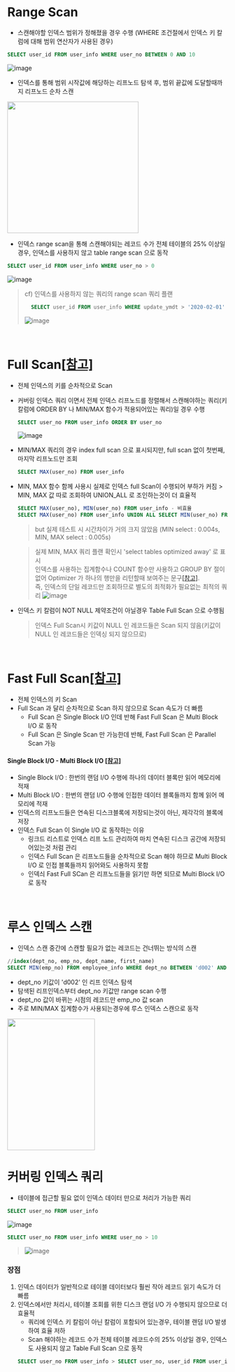 # Range Scan
* 스캔해야할 인덱스 범위가 정해졌을 경우 수행 (WHERE 조건절에서 인덱스 키 칼럼에 대해 범위 연산자가 사용된 경우)
```sql
SELECT user_id FROM user_info WHERE user_no BETWEEN 0 AND 10
```
![image](https://user-images.githubusercontent.com/48702893/110203311-d3f00b00-7eb0-11eb-8d85-434a57420e70.png)

* 인덱스를 통해 범위 시작값에 해당하는 리프노드 탐색 후, 범위 끝값에 도달할때까지 리프노드 순차 스캔 

<img src="https://user-images.githubusercontent.com/48702893/110125673-edd51380-7e06-11eb-8696-132c305ad335.png" width="300" height="300" />

* 인덱스 range scan을 통해 스캔해야되는 레코드 수가 전체 테이블의 25% 이상일경우, 인덱스를 사용하지 않고 table range scan 으로 동작	
```sql
SELECT user_id FROM user_info WHERE user_no > 0
```
![image](https://user-images.githubusercontent.com/48702893/110203297-c63a8580-7eb0-11eb-98d3-3174e6e38b62.png)

> cf) 인덱스를 사용하지 않는 쿼리의 range scan 쿼리 플랜
> ```sql
>	SELECT user_id FROM user_info WHERE update_ymdt > '2020-02-01'
> ```
> ![image](https://user-images.githubusercontent.com/48702893/110203261-968b7d80-7eb0-11eb-9ddb-7d7cd29d2697.png)

<br>

# Full Scan[[참고]](http://wiki.gurubee.net/display/CORE/Index+Full+Scan)
* 전체 인덱스의 키를 순차적으로 Scan
* 커버링 인덱스 쿼리 이면서 전체 인덱스 리프노드를 정렬해서 스캔해야하는 쿼리(키 칼럼에 ORDER BY 나 MIN/MAX 함수가 적용되어있는 쿼리)일 경우 수행
	```sql
	SELECT user_no FROM user_info ORDER BY user_no
	```

	![image](https://user-images.githubusercontent.com/48702893/110203956-0b13eb80-7eb4-11eb-9a1d-3ecc82398922.png)
	
* MIN/MAX 쿼리의 경우 index full scan 으로 표시되지만, full scan 없이 첫번째, 마지막 리프노드만 조회
	```sql
	SELECT MAX(user_no) FROM user_info
	```
	
* MIN, MAX 함수 함께 사용시 실제로 인덱스 full Scan이 수행되어 부하가 커짐 > MIN, MAX 값 따로 조회하여 UNION_ALL 로 조인하는것이 더 효율적
	```sql
	SELECT MAX(user_no), MIN(user_no) FROM user_info - 비효율
	SELECT MAX(user_no) FROM user_info UNION ALL SELECT MIN(user_no) FROM user_info - 효율적
	```
	> but 실제 테스트 시 시간차이가 거의 크지 않았음 (MIN select : 0.004s, MIN, MAX select : 0.005s)
	
	> 실제 MIN, MAX 쿼리 플랜 확인시 'select tables optimized away' 로 표시 <br> 
	> 인덱스를 사용하는 집계함수나 COUNT 함수만 사용하고 GROUP BY 절이 없어 Optimizer 가 하나의 행만을 리턴할때 보여주는 문구[[참고]](https://m.blog.naver.com/pjt3591oo/221030483713).<br> 
	> 즉, 인덱스의 단일 레코드만 조회하므로 별도의 최적화가 필요없는 최적의 쿼리
	> ![image](https://user-images.githubusercontent.com/48702893/110204084-85dd0680-7eb4-11eb-8e14-13c2228efdc1.png) 

* 인덱스 키 칼럼이 NOT NULL 제약조건이 아닐경우 Table Full Scan 으로 수행됨
	> 인덱스 Full Scan시 키값이 NULL 인 레코드들은 Scan 되지 않음(키값이 NULL 인 레코드들은 인덱싱 되지 않으므로)

<br>

# Fast Full Scan[[참고]](http://wiki.gurubee.net/display/CORE/Index+Fase+Full+Scan?decorator=printable)
* 전체 인덱스의 키 Scan
* Full Scan 과 달리 순차적으로 Scan 하지 않으므로 Scan 속도가 더 빠름 
	* Full Scan 은 Single Block I/O 인데 반해 Fast Full Scan 은 Multi Block I/O 로 동작
	* Full Scan 은 Single Scan 만 가능한데 반해, Fast Full Scan 은 Parallel Scan 가능
#### Single Block I/O - Multi Block I/O [[참고]](http://wiki.gurubee.net/display/STUDY/03.+Single+Block+vs+Multiblock+IO) 
* Single Block I/O : 한번의 랜덤 I/O 수행에 하나의 데이터 블록만 읽어 메모리에 적재
* Multi Block I/O : 한번의 랜덤 I/O 수행에 인접한 데이터 블록들까지 함께 읽어 메모리에 적재
* 인덱스의 리프노드들은 연속된 디스크블록에 저장되는것이 아닌, 제각각의 블록에 저장
* 인덱스 Full Scan 이 Single I/O 로 동작하는 이유
	* 링크드 리스트로 인덱스 리프 노드 관리하여 마치 연속된 디스크 공간에 저장되어있는것 처럼 관리
	* 인덱스 Full Scan 은 리프노드들을 순차적으로 Scan 해야 하므로 Multi Block I/O 로 인접 블록들까지 읽어와도 사용하지 못함
	* 인덱싀 Fast Full SCan 은 리프노드들을 읽기만 하면 되므로 Multi Block I/O 로 동작 

<br>

# 루스 인덱스 스캔
* 인덱스 스캔 중간에 스캔할 필요가 없는 레코드는 건너뛰는 방식의 스캔
```sql
//index(dept_no, emp_no, dept_name, first_name)
SELECT MIN(emp_no) FROM employee_info WHERE dept_no BETWEEN 'd002' AND 'd004'
```
* dept_no 키값이 'd002' 인 리프 인덱스 탐색
* 탐색된 리프인덱스부터 dept_no 키값만 range scan 수행
* dept_no 값이 바뀌는 시점의 레코드만 emp_no 값 scan
* 주로 MIN/MAX 집계함수가 사용되는경우에 루스 인덱스 스캔으로 동작

<img src="https://user-images.githubusercontent.com/48702893/140607096-10aa9eb6-4fdd-4956-b8e3-1cccfe55ab44.png" width="200" height="300">

<br>

# 커버링 인덱스 쿼리
* 테이블에 접근할 필요 없이 인덱스 데이터 만으로 처리가 가능한 쿼리
```sql
SELECT user_no FROM user_info
```
![image](https://user-images.githubusercontent.com/48702893/110204354-e6207800-7eb5-11eb-85fb-71f89b58fe1f.png)
```sql
SELECT user_no FROM user_info WHERE user_no > 10
```
> ![image](https://user-images.githubusercontent.com/48702893/110203742-27fbef00-7eb3-11eb-8fdc-8302e5acbbdd.png)

### 장점
1. 인덱스 데이터가 일반적으로 테이블 데이터보다 훨씬 작아 레코드 읽기 속도가 더 빠름
2. 인덱스에서만 처리시, 테이블 조회를 위한 디스크 랜덤 I/O 가 수행되지 않으므로 더 효율적
	* 쿼리에 인덱스 키 칼럼이 아닌 칼럼이 포함되어 있는경우, 테이블 랜덤 I/O 발생하여 효율 저하
	* Scan 해야하는 레코드 수가 전체 테이블 레코드수의 25% 이상일 경우, 인덱스도 사용되지 않고 Table Full Scan 으로 동작  
	```sql
	SELECT user_no FROM user_info > SELECT user_no, user_id FROM user_info
	```
